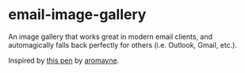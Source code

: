 # email-image-gallery
An image gallery that works great in modern email clients, and automagically falls back perfectly for others (i.e. Outlook, Gmail, etc.).

Inspired by [this pen](http://codepen.io/aromayne/pen/zGmgRw) by [aromayne](http://codepen.io/aromayne/).
